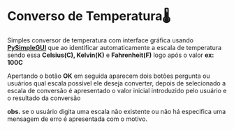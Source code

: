 # Converso de Temperatura:thermometer:

Simples conversor de temperatura com interface gráfica usando [__PySimpleGUI__](https://pysimplegui.readthedocs.io/en/latest/) que ao identificar automaticamente a escala de temperatura sendo essa __Celsius(C), Kelvin(K)__ e __Fahrenheit(F)__ logo após o valor __ex: 100C__ 

Apertando o botão __OK__ em seguida aparecem dois botões pergunta ou usuários qual escala possível ele deseja converter, depois de selecionado a escala de conversão é apresentado o valor inicial introduzido pelo usuário e o resultado da conversão

__obs.__ se o usuário digita uma escala não existente ou não há especifica uma mensagem de erro é apresentada com o motivo.



